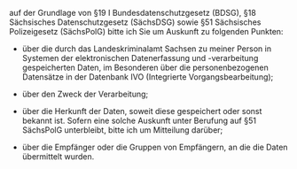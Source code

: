 auf der Grundlage von §19 I Bundesdatenschutzgesetz (BDSG),
§18 Sächsisches Datenschutzgesetz (SächsDSG) sowie
§51 Sächsisches Polizeigesetz (SächsPolG) bitte ich Sie um Auskunft zu folgenden
Punkten:

+ über die durch das Landeskriminalamt Sachsen zu meiner Person in Systemen der
  elektronischen Datenerfassung und -verarbeitung gespeicherten Daten, im Besonderen
  über die personenbezogenen Datensätze in der Datenbank IVO (Integrierte Vorgangsbearbeitung);

+ über den Zweck der Verarbeitung;

+ über die Herkunft der Daten, soweit diese gespeichert oder sonst bekannt
  ist. Sofern eine solche Auskunft unter Berufung auf §51 SächsPolG unterbleibt,
  bitte ich um Mitteilung darüber;

+ über die Empfänger oder die Gruppen von Empfängern, an die die Daten übermittelt wurden.
